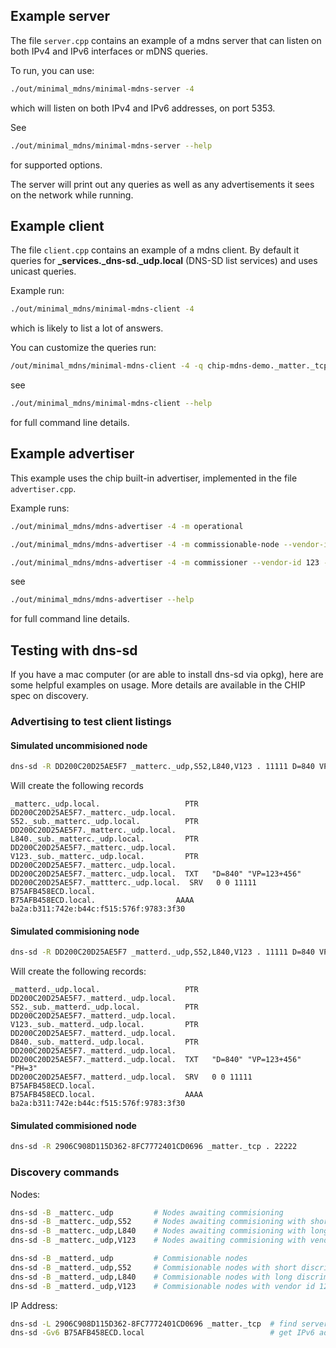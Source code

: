 ## Example server

The file `server.cpp` contains an example of a mdns server that can listen on
both IPv4 and IPv6 interfaces or mDNS queries.

To run, you can use:

```sh
./out/minimal_mdns/minimal-mdns-server -4
```

which will listen on both IPv4 and IPv6 addresses, on port 5353.

See

```sh
./out/minimal_mdns/minimal-mdns-server --help
```

for supported options.

The server will print out any queries as well as any advertisements it sees on
the network while running.

## Example client

The file `client.cpp` contains an example of a mdns client. By default it
queries for **\_services.\_dns-sd.\_udp.local** (DNS-SD list services) and uses
unicast queries.

Example run:

```sh
./out/minimal_mdns/minimal-mdns-client -4
```

which is likely to list a lot of answers.

You can customize the queries run:

```sh
/out/minimal_mdns/minimal-mdns-client -4 -q chip-mdns-demo._matter._tcp.local
```

see

```sh
./out/minimal_mdns/minimal-mdns-client --help
```

for full command line details.

## Example advertiser

This example uses the chip built-in advertiser, implemented in the file
`advertiser.cpp`.

Example runs:

```sh
./out/minimal_mdns/mdns-advertiser -4 -m operational
```

```sh
./out/minimal_mdns/mdns-advertiser -4 -m commissionable-node --vendor-id 123 --product-id 456
```

```sh
./out/minimal_mdns/mdns-advertiser -4 -m commissioner --vendor-id 123 --product-id 456 --device-type 35
```

see

```sh
./out/minimal_mdns/mdns-advertiser --help
```

for full command line details.

## Testing with dns-sd

If you have a mac computer (or are able to install dns-sd via opkg), here are
some helpful examples on usage. More details are available in the CHIP spec on
discovery.

### Advertising to test client listings

#### Simulated uncommisioned node

```sh
dns-sd -R DD200C20D25AE5F7 _matterc._udp,S52,L840,V123 . 11111 D=840 VP=123+456
```

Will create the following records

```
_matterc._udp.local.                   PTR   DD200C20D25AE5F7._matterc._udp.local.
S52._sub._matterc._udp.local.          PTR   DD200C20D25AE5F7._matterc._udp.local.
L840._sub._matterc._udp.local.         PTR   DD200C20D25AE5F7._matterc._udp.local.
V123._sub._matterc._udp.local.         PTR   DD200C20D25AE5F7._matterc._udp.local.
DD200C20D25AE5F7._matterc._udp.local.  TXT   "D=840" "VP=123+456"
DD200C20D25AE5F7._mattterc._udp.local.  SRV   0 0 11111 B75AFB458ECD.local.
B75AFB458ECD.local.                  AAAA  ba2a:b311:742e:b44c:f515:576f:9783:3f30
```

#### Simulated commisioning node

```sh
dns-sd -R DD200C20D25AE5F7 _matterd._udp,S52,L840,V123 . 11111 D=840 VP=123+456 PH=3
```

Will create the following records:

```
_matterd._udp.local.                   PTR   DD200C20D25AE5F7._matterd._udp.local.
S52._sub._matterd._udp.local.          PTR   DD200C20D25AE5F7._matterd._udp.local.
V123._sub._matterd._udp.local.         PTR   DD200C20D25AE5F7._matterd._udp.local.
D840._sub._matterd._udp.local.         PTR   DD200C20D25AE5F7._matterd._udp.local.
DD200C20D25AE5F7._matterd._udp.local.  TXT   "D=840" "VP=123+456" "PH=3"
DD200C20D25AE5F7._matterd._udp.local.  SRV   0 0 11111 B75AFB458ECD.local.
B75AFB458ECD.local.                    AAAA  ba2a:b311:742e:b44c:f515:576f:9783:3f30
```

#### Simulated commisioned node

```sh
dns-sd -R 2906C908D115D362-8FC7772401CD0696 _matter._tcp . 22222
```

### Discovery commands

Nodes:

```sh
dns-sd -B _matterc._udp         # Nodes awaiting commisioning
dns-sd -B _matterc._udp,S52     # Nodes awaiting commisioning with short discriminator 52
dns-sd -B _matterc._udp,L840    # Nodes awaiting commisioning with long discriminator 840
dns-sd -B _matterc._udp,V123    # Nodes awaiting commisioning with vendor id 123

dns-sd -B _matterd._udp         # Commisionable nodes
dns-sd -B _matterd._udp,S52     # Commisionable nodes with short discriminator 52
dns-sd -B _matterd._udp,L840    # Commisionable nodes with long discriminator 840
dns-sd -B _matterd._udp,V123    # Commisionable nodes with vendor id 123
```

IP Address:

```sh
dns-sd -L 2906C908D115D362-8FC7772401CD0696 _matter._tcp  # find server address
dns-sd -Gv6 B75AFB458ECD.local                            # get IPv6 address
```

